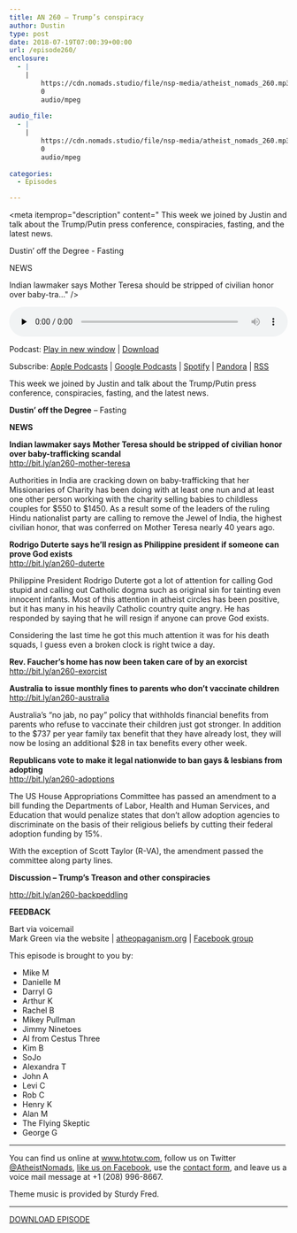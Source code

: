 ```yaml
---
title: AN 260 – Trump’s conspiracy
author: Dustin
type: post
date: 2018-07-19T07:00:39+00:00
url: /episode260/
enclosure:
  - |
    |
        https://cdn.nomads.studio/file/nsp-media/atheist_nomads_260.mp3
        0
        audio/mpeg
        
audio_file:
  - |
    |
        https://cdn.nomads.studio/file/nsp-media/atheist_nomads_260.mp3
        0
        audio/mpeg
        
categories:
  - Episodes

---
```

<div itemscope itemtype="http://schema.org/AudioObject">
  <meta itemprop="name" content="Episode 260 &#8211; Trump’s conspiracy" />
  
  <meta itemprop="uploadDate" content="2018-07-19T01:00:39-06:00" />
  
  <meta itemprop="encodingFormat" content="audio/mpeg" />
  
  <meta itemprop="description" content="
This week we joined by Justin and talk about the Trump/Putin press conference, conspiracies, fasting, and the latest news.

Dustin’ off the Degree - Fasting

NEWS

Indian lawmaker says Mother Teresa should be stripped of civilian honor over baby-tra..." />
  
  <meta itemprop="contentUrl" content="https://dts.podtrac.com/redirect.mp3/cdn.nomads.studio/file/nsp-media/atheist_nomads_260.mp3" />
  </p> 
  
  <div class="powerpress_player" id="powerpress_player_8523">
    <audio class="wp-audio-shortcode" id="audio-1785-267" preload="none" style="width: 100%;" controls="controls"><source type="audio/mpeg" src="https://dts.podtrac.com/redirect.mp3/cdn.nomads.studio/file/nsp-media/atheist_nomads_260.mp3?_=267" /><a href="https://dts.podtrac.com/redirect.mp3/cdn.nomads.studio/file/nsp-media/atheist_nomads_260.mp3">https://dts.podtrac.com/redirect.mp3/cdn.nomads.studio/file/nsp-media/atheist_nomads_260.mp3</a></audio>
  </div>
</div>

<p class="powerpress_links powerpress_links_mp3">
  Podcast: <a href="https://dts.podtrac.com/redirect.mp3/cdn.nomads.studio/file/nsp-media/atheist_nomads_260.mp3" class="powerpress_link_pinw" target="_blank" title="Play in new window" onclick="return powerpress_pinw('https://htotw.com/?powerpress_pinw=1785-podcast');" rel="nofollow">Play in new window</a> | <a href="https://dts.podtrac.com/redirect.mp3/cdn.nomads.studio/file/nsp-media/atheist_nomads_260.mp3" class="powerpress_link_d" title="Download" rel="nofollow" download="atheist_nomads_260.mp3">Download</a>
</p>

<p class="powerpress_links powerpress_subscribe_links">
  Subscribe: <a href="https://podcasts.apple.com/us/podcast/humanists-take-on-the-world/id530050098?mt=2&ls=1" class="powerpress_link_subscribe powerpress_link_subscribe_itunes" target="_blank" title="Subscribe on Apple Podcasts" rel="nofollow">Apple Podcasts</a> | <a href="https://www.google.com/podcasts?feed=aHR0cDovL2F0aGVpc3Rub21hZHMubGlic3luLmNvbS9yc3M%3D" class="powerpress_link_subscribe powerpress_link_subscribe_googleplay" target="_blank" title="Subscribe on Google Podcasts" rel="nofollow">Google Podcasts</a> | <a href="https://open.spotify.com/show/3LzK2xZGike6Tc1GEMtMbr?si=LieN9SNuTpq96smuaUsH8A" class="powerpress_link_subscribe powerpress_link_subscribe_spotify" target="_blank" title="Subscribe on Spotify" rel="nofollow">Spotify</a> | <a href="https://www.pandora.com/podcast/atheist-nomads/PC:10122?corr=62071012&part=ug" class="powerpress_link_subscribe powerpress_link_subscribe_pandora" target="_blank" title="Subscribe on Pandora" rel="nofollow">Pandora</a> | <a href="https://htotw.com/feed/podcast/" class="powerpress_link_subscribe powerpress_link_subscribe_rss" target="_blank" title="Subscribe via RSS" rel="nofollow">RSS</a>
</p>

  
This week we joined by Justin and talk about the Trump/Putin press conference, conspiracies, fasting, and the latest news.

**Dustin’ off the Degree** &#8211; Fasting

**NEWS**

**Indian lawmaker says Mother Teresa should be stripped of civilian honor over baby-trafficking scandal**  
<a href="http://bit.ly/an260-mother-teresa" target="_blank" rel="noopener">http://bit.ly/an260-mother-teresa</a>

Authorities in India are cracking down on baby-trafficking that her Missionaries of Charity has been doing with at least one nun and at least one other person working with the charity selling babies to childless couples for $550 to $1450. As a result some of the leaders of the ruling Hindu nationalist party are calling to remove the Jewel of India, the highest civilian honor, that was conferred on Mother Teresa nearly 40 years ago.

**Rodrigo Duterte says he’ll resign as Philippine president if someone can prove God exists**  
<a href="http://bit.ly/an260-duterte" target="_blank" rel="noopener">http://bit.ly/an260-duterte</a>

Philippine President Rodrigo Duterte got a lot of attention for calling God stupid and calling out Catholic dogma such as original sin for tainting even innocent infants. Most of this attention in atheist circles has been positive, but it has many in his heavily Catholic country quite angry. He has responded by saying that he will resign if anyone can prove God exists.

Considering the last time he got this much attention it was for his death squads, I guess even a broken clock is right twice a day.

**Rev. Faucher’s home has now been taken care of by an exorcist**  
<a href="http://bit.ly/an260-exorcist" target="_blank" rel="noopener">http://bit.ly/an260-exorcist</a>

**Australia to issue monthly fines to parents who don&#8217;t vaccinate children**  
<a href="http://bit.ly/an260-australia" target="_blank" rel="noopener">http://bit.ly/an260-australia</a>

Australia&#8217;s &#8220;no jab, no pay&#8221; policy that withholds financial benefits from parents who refuse to vaccinate their children just got stronger. In addition to the $737 per year family tax benefit that they have already lost, they will now be losing an additional $28 in tax benefits every other week.

**Republicans vote to make it legal nationwide to ban gays & lesbians from adopting**  
<a href="http://bit.ly/an260-adoptions" target="_blank" rel="noopener">http://bit.ly/an260-adoptions</a>

The US House Appropriations Committee has passed an amendment to a bill funding the Departments of Labor, Health and Human Services, and Education that would penalize states that don&#8217;t allow adoption agencies to discriminate on the basis of their religious beliefs by cutting their federal adoption funding by 15%.

With the exception of Scott Taylor (R-VA), the amendment passed the committee along party lines.

**Discussion &#8211; Trump’s Treason and other conspiracies**

<div class="embed-container">
</div>

<a href="http://bit.ly/an260-backpeddling" target="_blank" rel="noopener">http://bit.ly/an260-backpeddling</a>

**FEEDBACK**

Bart via voicemail  
Mark Green via the website | <a href="http://atheopaganism.org" target="_blank" rel="noopener">atheopaganism.org</a> | <a href="https://facebook.com/groups/atheopaganism" target="_blank" rel="noopener">Facebook group</a>

This episode is brought to you by:

* Mike M  
* Danielle M  
* Darryl G  
* Arthur K  
* Rachel B  
* Mikey Pullman  
* Jimmy Ninetoes  
* Al from Cestus Three  
* Kim B  
* SoJo  
* Alexandra T  
* John A  
* Levi C  
* Rob C  
* Henry K  
* Alan M  
* The Flying Skeptic  
* George G

<hr width="500" />

You can find us online at <a href="https://www.htotw.com/" target="_blank" rel="noopener">www.htotw.com</a>, follow us on Twitter <a href="https://htotw.com/twitter" target="_blank" rel="noopener">@AtheistNomads</a>, <a href="https://htotw.com/facebook" target="_blank" rel="noopener">like us on Facebook</a>, use the [contact form](https://htotw.com/contact), and leave us a voice mail message at +1 (208) 996-8667.

Theme music is provided by Sturdy Fred.

<hr width="”500”" />

[DOWNLOAD EPISODE][1]

 [1]: https://dts.podtrac.com/redirect.mp3/cdn.nomads.studio/file/nsp-media/atheist_nomads_260.mp3